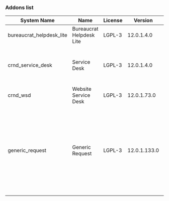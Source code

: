 ### Addons list

| System Name | Name | License | Version | Summary | Price |
|---|---|---|---|---|---|
| bureaucrat_helpdesk_lite | Bureaucrat Helpdesk Lite | LGPL-3 | 12.0.1.4.0 |          Help desk      | 0.0 |
| crnd_service_desk | Service Desk | LGPL-3 | 12.0.1.4.0 |          Process addon for the Website Service Desk application.      |  |
| crnd_wsd | Website Service Desk | LGPL-3 | 12.0.1.73.0 | Website UI for Service Desk |  |
| generic_request | Generic Request | LGPL-3 | 12.0.1.133.0 |          Incident management and helpdesk system - logging, recording,         tracking, addressing, handling and archiving         issues that occur in daily routine.      |  |

